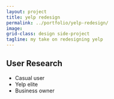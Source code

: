 ```yaml
---
layout: project
title: yelp redesign
permalink: ../portfolio/yelp-redesign/
image:
grid-class: design side-project
tagline: my take on redesigning yelp
---
```

## User Research
* Casual user
* Yelp elite
* Business owner
